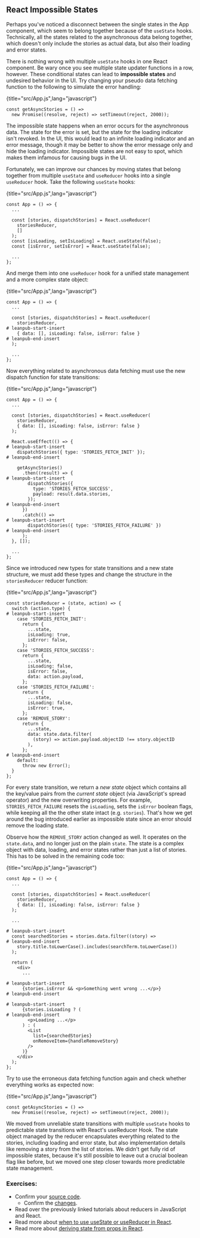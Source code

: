 ## React Impossible States

Perhaps you've noticed a disconnect between the single states in the App component, which seem to belong together because of the `useState` hooks. Technically, all the states related to the asynchronous data belong together, which doesn't only include the stories as actual data, but also their loading and error states.

There is nothing wrong with multiple `useState` hooks in one React component. Be wary once you see multiple state updater functions in a row, however. These conditional states can lead to **impossible states** and undesired behavior in the UI. Try changing your pseudo data fetching function to the following to simulate the error handling:

{title="src/App.js",lang="javascript"}
~~~~~~~
const getAsyncStories = () =>
  new Promise((resolve, reject) => setTimeout(reject, 2000));
~~~~~~~

The impossible state happens when an error occurs for the asynchronous data. The state for the error is set, but the state for the loading indicator isn't revoked. In the UI, this would lead to an infinite loading indicator and an error message, though it may be better to show the error message only and hide the loading indicator. Impossible states are not easy to spot, which makes them infamous for causing bugs in the UI.

Fortunately, we can improve our chances by moving states that belong together from multiple `useState` and `useReducer` hooks into a single `useReducer` hook. Take the following `useState` hooks:

{title="src/App.js",lang="javascript"}
~~~~~~~
const App = () => {
  ...

  const [stories, dispatchStories] = React.useReducer(
    storiesReducer,
    []
  );
  const [isLoading, setIsLoading] = React.useState(false);
  const [isError, setIsError] = React.useState(false);

  ...
};
~~~~~~~

And merge them into one `useReducer` hook for a unified state management and a more complex state object:

{title="src/App.js",lang="javascript"}
~~~~~~~
const App = () => {
  ...

  const [stories, dispatchStories] = React.useReducer(
    storiesReducer,
# leanpub-start-insert
    { data: [], isLoading: false, isError: false }
# leanpub-end-insert
  );

  ...
};
~~~~~~~

Now everything related to asynchronous data fetching must use the new dispatch function for state transitions:

{title="src/App.js",lang="javascript"}
~~~~~~~
const App = () => {
  ...

  const [stories, dispatchStories] = React.useReducer(
    storiesReducer,
    { data: [], isLoading: false, isError: false }
  );

  React.useEffect(() => {
# leanpub-start-insert
    dispatchStories({ type: 'STORIES_FETCH_INIT' });
# leanpub-end-insert

    getAsyncStories()
      .then((result) => {
# leanpub-start-insert
        dispatchStories({
          type: 'STORIES_FETCH_SUCCESS',
          payload: result.data.stories,
        });
# leanpub-end-insert
      })
      .catch(() =>
# leanpub-start-insert
        dispatchStories({ type: 'STORIES_FETCH_FAILURE' })
# leanpub-end-insert
      );
  }, []);

  ...
};
~~~~~~~

Since we introduced new types for state transitions and a new state structure, we must add these types and change the structure in the `storiesReducer` reducer function:

{title="src/App.js",lang="javascript"}
~~~~~~~
const storiesReducer = (state, action) => {
  switch (action.type) {
# leanpub-start-insert
    case 'STORIES_FETCH_INIT':
      return {
        ...state,
        isLoading: true,
        isError: false,
      };
    case 'STORIES_FETCH_SUCCESS':
      return {
        ...state,
        isLoading: false,
        isError: false,
        data: action.payload,
      };
    case 'STORIES_FETCH_FAILURE':
      return {
        ...state,
        isLoading: false,
        isError: true,
      };
    case 'REMOVE_STORY':
      return {
        ...state,
        data: state.data.filter(
          (story) => action.payload.objectID !== story.objectID
        ),
      };
# leanpub-end-insert
    default:
      throw new Error();
  }
};
~~~~~~~

For every state transition, we return a *new state* object which contains all the key/value pairs from the *current state* object (via JavaScript's spread operator) and the new overwriting properties. For example, `STORIES_FETCH_FAILURE` resets the `isLoading`, sets the `isError` boolean flags, while keeping all the the other state intact (e.g. `stories`). That's how we get around the bug introduced earlier as impossible state since an error should remove the loading state.

Observe how the `REMOVE_STORY` action changed as well. It operates on the `state.data`, and no longer just on the plain `state`. The state is a complex object with data, loading, and error states rather than just a list of stories. This has to be solved in the remaining code too:

{title="src/App.js",lang="javascript"}
~~~~~~~
const App = () => {
  ...

  const [stories, dispatchStories] = React.useReducer(
    storiesReducer,
    { data: [], isLoading: false, isError: false }
  );

  ...

# leanpub-start-insert
  const searchedStories = stories.data.filter((story) =>
# leanpub-end-insert
    story.title.toLowerCase().includes(searchTerm.toLowerCase())
  );

  return (
    <div>
      ...

# leanpub-start-insert
      {stories.isError && <p>Something went wrong ...</p>}
# leanpub-end-insert

# leanpub-start-insert
      {stories.isLoading ? (
# leanpub-end-insert
        <p>Loading ...</p>
      ) : (
        <List
          list={searchedStories}
          onRemoveItem={handleRemoveStory}
        />
      )}
    </div>
  );
};
~~~~~~~

Try to use the erroneous data fetching function again and check whether everything works as expected now:

{title="src/App.js",lang="javascript"}
~~~~~~~
const getAsyncStories = () =>
  new Promise((resolve, reject) => setTimeout(reject, 2000));
~~~~~~~

We moved from unreliable state transitions with multiple `useState` hooks to predictable state transitions with React's useReducer Hook. The state object managed by the reducer encapsulates everything related to the stories, including loading and error state, but also implementation details like removing a story from the list of stories. We didn't get fully rid of impossible states, because it's still possible to leave out a crucial boolean flag like before, but we moved one step closer towards more predictable state management.

### Exercises:

* Confirm your [source code](https://bit.ly/3G6AphY).
  * Confirm the [changes](https://bit.ly/3jepMA7).
* Read over the previously linked tutorials about reducers in JavaScript and React.
* Read more about [when to use useState or useReducer in React](https://www.robinwieruch.de/react-usereducer-vs-usestate).
* Read more about [deriving state from props in React](https://www.robinwieruch.de/react-derive-state-props).